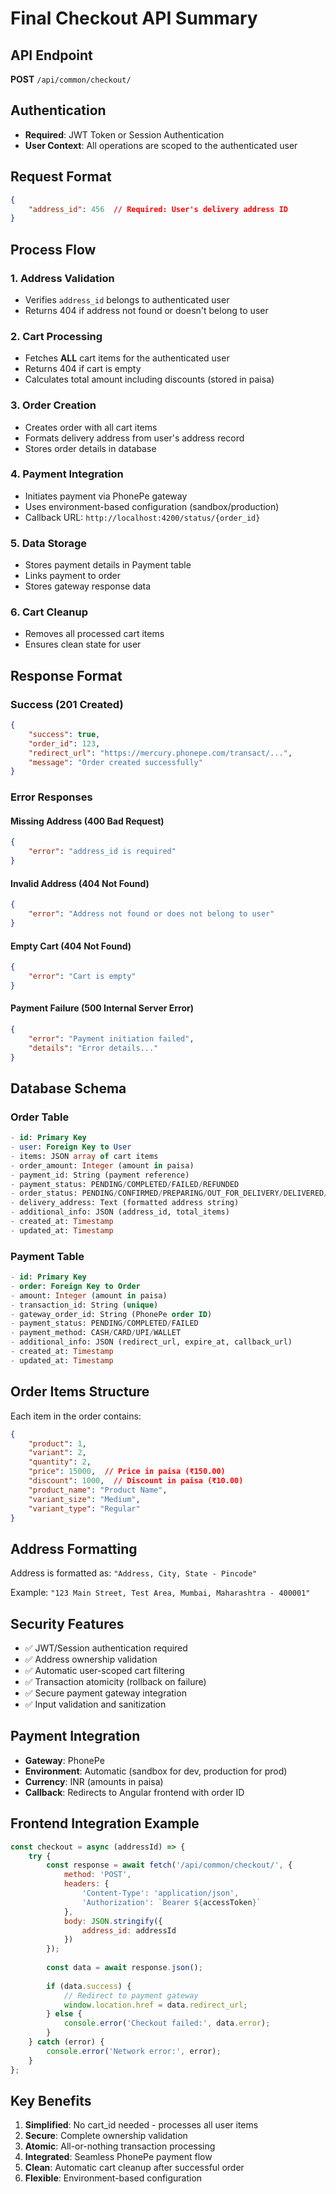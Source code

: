 # Final Checkout API Summary

## API Endpoint
**POST** `/api/common/checkout/`

## Authentication
- **Required**: JWT Token or Session Authentication
- **User Context**: All operations are scoped to the authenticated user

## Request Format
```json
{
    "address_id": 456  // Required: User's delivery address ID
}
```

## Process Flow

### 1. Address Validation
- Verifies `address_id` belongs to authenticated user
- Returns 404 if address not found or doesn't belong to user

### 2. Cart Processing
- Fetches **ALL** cart items for the authenticated user
- Returns 404 if cart is empty
- Calculates total amount including discounts (stored in paisa)

### 3. Order Creation
- Creates order with all cart items
- Formats delivery address from user's address record
- Stores order details in database

### 4. Payment Integration
- Initiates payment via PhonePe gateway
- Uses environment-based configuration (sandbox/production)
- Callback URL: `http://localhost:4200/status/{order_id}`

### 5. Data Storage
- Stores payment details in Payment table
- Links payment to order
- Stores gateway response data

### 6. Cart Cleanup
- Removes all processed cart items
- Ensures clean state for user

## Response Format

### Success (201 Created)
```json
{
    "success": true,
    "order_id": 123,
    "redirect_url": "https://mercury.phonepe.com/transact/...",
    "message": "Order created successfully"
}
```

### Error Responses

#### Missing Address (400 Bad Request)
```json
{
    "error": "address_id is required"
}
```

#### Invalid Address (404 Not Found)
```json
{
    "error": "Address not found or does not belong to user"
}
```

#### Empty Cart (404 Not Found)
```json
{
    "error": "Cart is empty"
}
```

#### Payment Failure (500 Internal Server Error)
```json
{
    "error": "Payment initiation failed",
    "details": "Error details..."
}
```

## Database Schema

### Order Table
```sql
- id: Primary Key
- user: Foreign Key to User
- items: JSON array of cart items
- order_amount: Integer (amount in paisa)
- payment_id: String (payment reference)
- payment_status: PENDING/COMPLETED/FAILED/REFUNDED
- order_status: PENDING/CONFIRMED/PREPARING/OUT_FOR_DELIVERY/DELIVERED/CANCELLED/REFUNDED
- delivery_address: Text (formatted address string)
- additional_info: JSON (address_id, total_items)
- created_at: Timestamp
- updated_at: Timestamp
```

### Payment Table
```sql
- id: Primary Key
- order: Foreign Key to Order
- amount: Integer (amount in paisa)
- transaction_id: String (unique)
- gateway_order_id: String (PhonePe order ID)
- payment_status: PENDING/COMPLETED/FAILED
- payment_method: CASH/CARD/UPI/WALLET
- additional_info: JSON (redirect_url, expire_at, callback_url)
- created_at: Timestamp
- updated_at: Timestamp
```

## Order Items Structure
Each item in the order contains:
```json
{
    "product": 1,
    "variant": 2,
    "quantity": 2,
    "price": 15000,  // Price in paisa (₹150.00)
    "discount": 1000,  // Discount in paisa (₹10.00)
    "product_name": "Product Name",
    "variant_size": "Medium",
    "variant_type": "Regular"
}
```

## Address Formatting
Address is formatted as:
`"Address, City, State - Pincode"`

Example: `"123 Main Street, Test Area, Mumbai, Maharashtra - 400001"`

## Security Features
- ✅ JWT/Session authentication required
- ✅ Address ownership validation
- ✅ Automatic user-scoped cart filtering
- ✅ Transaction atomicity (rollback on failure)
- ✅ Secure payment gateway integration
- ✅ Input validation and sanitization

## Payment Integration
- **Gateway**: PhonePe
- **Environment**: Automatic (sandbox for dev, production for prod)
- **Currency**: INR (amounts in paisa)
- **Callback**: Redirects to Angular frontend with order ID

## Frontend Integration Example
```javascript
const checkout = async (addressId) => {
    try {
        const response = await fetch('/api/common/checkout/', {
            method: 'POST',
            headers: {
                'Content-Type': 'application/json',
                'Authorization': `Bearer ${accessToken}`
            },
            body: JSON.stringify({
                address_id: addressId
            })
        });
        
        const data = await response.json();
        
        if (data.success) {
            // Redirect to payment gateway
            window.location.href = data.redirect_url;
        } else {
            console.error('Checkout failed:', data.error);
        }
    } catch (error) {
        console.error('Network error:', error);
    }
};
```

## Key Benefits
1. **Simplified**: No cart_id needed - processes all user items
2. **Secure**: Complete ownership validation
3. **Atomic**: All-or-nothing transaction processing
4. **Integrated**: Seamless PhonePe payment flow
5. **Clean**: Automatic cart cleanup after successful order
6. **Flexible**: Environment-based configuration
